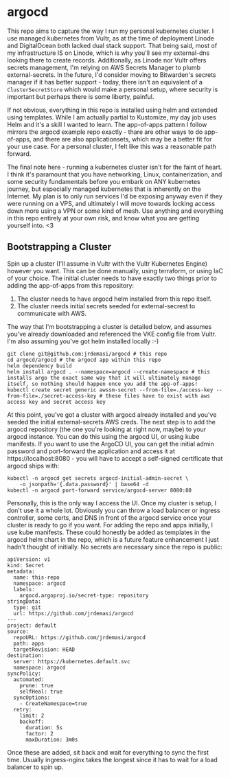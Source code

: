 # argocd
This repo aims to capture the way I run my personal kubernetes cluster.  I use managed kubernetes from Vultr, as at the time of deployment Linode and DigitalOcean both lacked dual stack support.  That being said, most of my infrastructure IS on Linode, which is why you'll see my external-dns looking there to create records.  Additionally, as Linode nor Vultr offers secrets management, I'm relying on AWS Secrets Manager to plumb external-secrets.  In the future, I'd consider moving to Bitwarden's secrets manager if it has better support - today, there isn't an equivalent of a `ClusterSecretStore` which would make a personal setup, where security is important but perhaps there is some liberty, painful.  

If not obvious, everything in this repo is installed using helm and extended using templates.  While I am actually partial to Kustomize, my day job uses Helm and it's a skill I wanted to learn.  The app-of-apps pattern I follow mirrors the argocd example repo exactly - thare are other ways to do app-of-apps, and there are also applicationsets, which may be a better fit for your use case.  For a personal cluster, I felt like this was a reasonable path forward.  

The final note here - running a kubernetes cluster isn't for the faint of heart.  I think it's paramount that you have networking, Linux, containerization, and some security fundamentals before you embark on ANY kubernetes journey, but especially managed kubernetes that is inherently on the Internet.  My plan is to only run services I'd be exposing anyway even if they were running on a VPS, and ultimately I will move towards locking access down more using a VPN or some kind of mesh.  Use anything and everything in this repo entirely at your own risk, and know what you are getting yourself into.  <3

## Bootstrapping a Cluster
Spin up a cluster (I'll assume in Vultr with the Vultr Kubernetes Engine) however you want.  This can be done manually, using terraform, or using IaC of your choice.  The initial cluster needs to have exactly two things prior to adding the app-of-apps from this repository:
1. The cluster needs to have argocd helm installed from this repo itself.
2. The cluster needs initial secrets seeded for external-secrest to communicate with AWS.

The way that I'm bootstrapping a cluster is detailed below, and assumes you've already downloaded and referenced the VKE config file from Vultr.  I'm also assuming you've got helm installed locally :-) 

```
git clone git@github.com:jrdemasi/argocd # this repo
cd argocd/argocd # the argocd app within this repo
helm dependency build
helm install argocd . --namespace=argocd --create-namespace # this installs argo the exact same way that it will ultimately manage itself, so nothing should happen once you add the app-of-apps!
kubectl create secret generic awssm-secret --from-file=./access-key --from-file=./secret-access-key # these files have to exist with aws access key and secret access key
```

At this point, you've got a cluster with argocd already installed and you've seeded the initial external-secrets AWS creds.  The next step is to add the argocd repository (the one you're looking at right now, maybe) to your argocd instance.  You can do this using the argocd UI, or using kube manifests.  If you want to use the ArgoCD UI, you can get the initial admin password and port-forward the application and access it at https://localhost:8080 - you will have to accept a self-signed certificate that argocd ships with:

```
kubectl -n argocd get secrets argocd-initial-admin-secret \
    -o jsonpath='{.data.password}' | base64 -d
kubectl -n argocd port-forward service/argocd-server 8080:80
```

Personally, this is the only way I access the UI.  Once my cluster is setup, I don't use it a whole lot.  Obviously you can throw a load balancer or ingress controller, some certs, and DNS in front of the argocd service once your cluster is ready to go if you want.  For adding the repo and apps initially, I use kube manifests.  These could honestly be added as templates in the argocd helm chart in the repo, which is a future feature enhancement I just hadn't thought of initially.  No secrets are necessary since the repo is public: 

```
apiVersion: v1
kind: Secret
metadata:
  name: this-repo
  namespace: argocd
  labels:
    argocd.argoproj.io/secret-type: repository
stringData:
  type: git
  url: https://github.com/jrdemasi/argocd
---
project: default
source:
  repoURL: https://github.com/jrdemasi/argocd
  path: apps
  targetRevision: HEAD
destination:
  server: https://kubernetes.default.svc
  namespace: argocd
syncPolicy:
  automated:
    prune: true
    selfHeal: true
  syncOptions:
    - CreateNamespace=true
  retry:
    limit: 2
    backoff:
      duration: 5s
      factor: 2
      maxDuration: 3m0s
```

Once these are added, sit back and wait for everything to sync the first time.  Usually ingress-nginx takes the longest since it has to wait for a load balancer to spin up.
